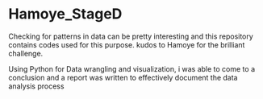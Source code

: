 # Hamoye_StageD
Checking for patterns in data can be pretty interesting and this repository contains codes used for this purpose. kudos to Hamoye for the brilliant challenge.

Using Python for Data wrangling and visualization, i was able to come to a conclusion and a report was written to effectively document the data analysis process
